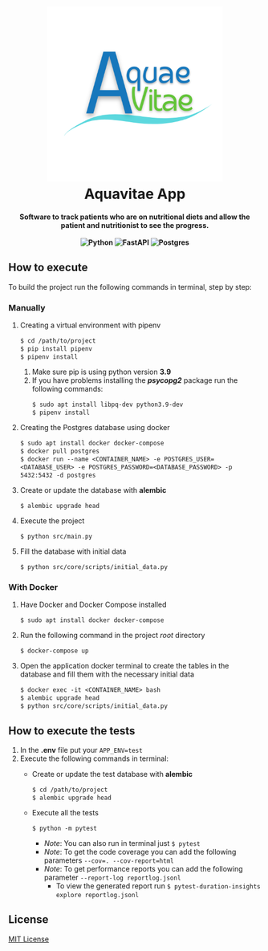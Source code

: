 <h1 align="center">
<br>
    <img src="./src/static/images/thumbnail_AquaeVitae_Logo.png" width="350">
<br>
    Aquavitae App
<br>
</h1>

<h4 align="center">
    Software to track patients who are on nutritional diets and allow the patient and nutritionist to see the progress.
<br>
<br>
<div align="center">
    <img src="https://img.shields.io/badge/python-%23007ACC.svg?&style=for-the-badge&logo=python&logoColor=white" alt="Python">
    <img src="https://img.shields.io/badge/FastAPI-005571?style=for-the-badge&logo=fastapi" alt="FastAPI">
    <img src="https://img.shields.io/badge/PostgreSQL-316192?style=for-the-badge&logo=postgresql&logoColor=white" alt="Postgres">
</div>
</h4>

## How to execute
To build the project run the following commands in terminal, step by step:

### Manually
1. Creating a virtual environment with pipenv
    ```
    $ cd /path/to/project
    $ pip install pipenv
    $ pipenv install
    ```
  
    1. Make sure pip is using python version **3.9**
    2. If you have problems installing the ***psycopg2*** package run the following commands:
       ```
       $ sudo apt install libpq-dev python3.9-dev
       $ pipenv install
       ```

2. Creating the Postgres database using docker
    ```
    $ sudo apt install docker docker-compose
    $ docker pull postgres
    $ docker run --name <CONTAINER_NAME> -e POSTGRES_USER=<DATABASE_USER> -e POSTGRES_PASSWORD=<DATABASE_PASSWORD> -p 5432:5432 -d postgres
    ```
  
3. Create or update the database with **alembic**
    ```
    $ alembic upgrade head
    ```
  
4. Execute the project
    ```
    $ python src/main.py
    ```
   
5. Fill the database with initial data
    ```
    $ python src/core/scripts/initial_data.py
    ```
   
### With Docker
1. Have Docker and Docker Compose installed
    ```
    $ sudo apt install docker docker-compose
    ```
   
2. Run the following command in the project *root* directory
    ```
    $ docker-compose up
    ```
   
3. Open the application docker terminal to create the tables in the database and fill them with the necessary initial 
data 
    ```
    $ docker exec -it <CONTAINER_NAME> bash
    $ alembic upgrade head
    $ python src/core/scripts/initial_data.py
    ```

  
## How to execute the tests
1. In the **.env** file put your  ```APP_ENV=test ```
2. Execute the following commands in terminal:
    - Create or update the test database with **alembic**
      ```
      $ cd /path/to/project
      $ alembic upgrade head
      ```
      
    - Execute all the tests
      ```
      $ python -m pytest
      ```

       * *Note*: You can also run in terminal just ```$ pytest```
       * *Note*: To get the code coverage you can add the following parameters ```--cov=. --cov-report=html```
       * *Note*: To get performance reports you can add the following parameter ```--report-log reportlog.jsonl```
         * To view the generated report run ```$ pytest-duration-insights explore reportlog.jsonl```

## License
[MIT License](/LICENSE.md)
